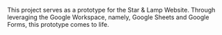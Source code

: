 This project serves as a prototype for the Star & Lamp Website. Through leveraging the Google Workspace, namely, Google Sheets and Google Forms, this prototype comes to life.
